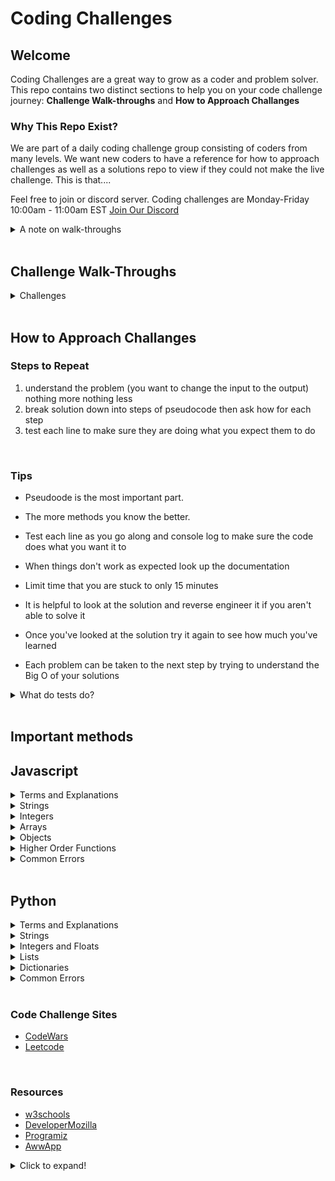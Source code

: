 # Coding Challenges

## Welcome
Coding Challenges are a great way to grow as a coder and problem solver. This repo contains two distinct sections to help you on your code challenge journey: **Challenge Walk-throughs** and **How to Approach Challanges** 


### Why This Repo Exist?

We are part of a daily coding challenge group consisting of coders from many levels. We want new coders to have a reference for how to approach challenges as well as a solutions repo to view if they could not make the live challenge. This is that....

Feel free to join or discord server. Coding challenges are Monday-Friday 10:00am - 11:00am EST
[Join Our Discord](https://discord.gg/qj4Tydm9)

<details>
<summary>A note on walk-throughs</summary>
<br>
Walk-throughs are debrief of how we thought about and tackled the problem as well as notes on bigO notation and optimization options. These solutions are what we can generate in a limited amount of time. They are most often not the most efficient possible solution. Those solutions can be found on the respective code challenge providers sight or you can add them and a summary to this repo! 
</details>
<br>


## Challenge Walk-Throughs


<details>
<summary>Challenges</summary>
<br>
<ul>
  <li>
  <details>
  <summary>Code Wars</summary>
  <br>
  <ul>
    <li>
      <details>
      <summary>8kyu</summary>
      <br>
      None
      </details>
    </li>
    <li>
      <details>
      <summary>7kyu</summary>
   

  - [Catergorize New Members](https://github.com/code-finesse/coding-challenges/blob/main/completed_challenges/code_wars/7kyu/categorize_new_member/categorize_new_member.md)

  - [Array Element Parity](https://github.com/code-finesse/coding-challenges/blob/main/completed_challenges/code_wars/7kyu/array_element_party/array_element_parity.md)


      </details>
    </li>
    <li>
      <details>
      <summary>6kyu</summary>
      
  
    - [Simple Pig Latin](https://github.com/code-finesse/coding-challenges/blob/main/completed_challenges/code_wars/6kyu/simple_pig_latin.md)
  
    - [Valid Parentheses](https://github.com/code-finesse/coding-challenges/blob/main/completed_challenges/code_wars/6kyu/valid_parantheses.md)
  

    </details>
    </li>
    <li>
      <details>
      <summary>5kyu</summary>
      <br>
      None
      </details>
    </li>
    <li>
      <details>
      <summary>4kyu</summary>
      <br>
      None
      </details>
    </li>
  </ul>

  </details>
  </li>
</ul>

</details>
</br>


## How to Approach Challanges

### Steps to Repeat
1. understand the problem (you want to change the input to the output) nothing more nothing less
2. break solution down into steps of pseudocode then ask how for each step
3. test each line to make sure they are doing what you expect them to do
</br> 

### Tips

* Pseudoode is the most important part.

* The more methods you know the better.

* Test each line as you go along and console log to make sure the code does what you want it to

* When things don't work as expected look up the documentation

* Limit time that you are stuck to only 15 minutes

* It is helpful to look at the solution and reverse engineer it if you aren't able to solve it

* Once you've looked at the solution try it again to see how much you've learned

* Each problem can be taken to the next step by trying to understand the Big O of your solutions

<details>
  <summary>What do tests do?</summary>
  
  ## Heading
  1. A numbered
  2. list
     * With some
     * Sub bullets
</details>
</br>

## Important methods

## Javascript

<details>
  <summary>Terms and Explanations</summary>
  
  ## Heading
  1. A numbered
  2. list
     * With some
     * Sub bullets
</details>

<details>
  <summary>Strings</summary>
  
  <!-- ## Strings -->
  1. .split('')
    * splits strings on whatever is passed into the parenthesis
    ```javascript
    const str = 'The quick brown fox jumps over the lazy dog.';

    const words = str.split(' ');
    console.log(words);
     Array ["The", "quick", "brown", "fox", "jumps", "over", "the", "lazy", "dog."]
    ```
</details>

<details>
  <summary>Integers</summary>
  
  ## Heading
  1. A numbered
  2. list
     * With some
     * Sub bullets
</details>

<details>
  <summary>Arrays</summary>
  
  1. .sort()
    * sorts arrays by values inside
    * numbers need a helper function because they are sorted as strings
      
    ```javascript
    let fruits = ["Banana", "Orange", "Apple", "Mango"];
    // Apple, Banana, Mango, Orange

    let points = [40, 100, 1, 5, 25, 10];
    points.sort(function(a, b){return a - b});
    // 1,5,10,25,40,100
    ```
</details>

<details>
  <summary>Objects</summary>
  
  ## Heading
  1. A numbered
  2. list
     * With some
     * Sub bullets
</details>

<details>
  <summary>Higher Order Functions</summary>
  
  ## Heading
  1. A numbered
  2. list
     * With some
     * Sub bullets
</details>

<details>
  <summary>Common Errors</summary>
  
  ## Heading
  1. A numbered
  2. list
     * With some
     * Sub bullets
</details>
</br>

## Python

<details>
  <summary>Terms and Explanations</summary>
  
  ## Heading
  1. A numbered
  2. list
     * With some
     * Sub bullets
</details>

<details>
  <summary>Strings</summary>
  
  <!-- ## Strings -->
  1. .split('')
    * splits strings on whatever is passed into the parenthesis
    ```python
    text= 'Love thy neighbor'

    # splits at space
    print(text.split())
    ['Love', 'thy', 'neighbor']
    ```
</details>

<details>
  <summary>Integers and Floats</summary>
  
  ## Heading
  1. A numbered
  2. list
     * With some
     * Sub bullets
</details>

<details>
  <summary>Lists</summary>
  
  ## Heading
  1. A numbered
  2. list
     * With some
     * Sub bullets
</details>

<details>
  <summary>Dictionaries</summary>
  
  ## Heading
  1. A numbered
  2. list
     * With some
     * Sub bullets
</details>

<details>
  <summary>Common Errors</summary>
  
  ## Heading
  1. A numbered
  2. list
     * With some
     * Sub bullets
</details>
</br>

### Code Challenge Sites

* [CodeWars][1]
* [Leetcode][2]

[1]: https://www.codewars.com/
[2]: https://leetcode.com/
</br>

### Resources

* [w3schools][3]
* [DeveloperMozilla][4]
* [Programiz][5]
* [AwwApp][6]

[3]: https://www.w3schools.com/
[4]: https://developer.mozilla.org/en-US/
[5]: https://www.programiz.com/
[6]: https://awwapp.com/#

<details>
  <summary>Click to expand!</summary>
  
  ## Heading
  1. A numbered
  2. list
     * With some
     * Sub bullets
</details>
